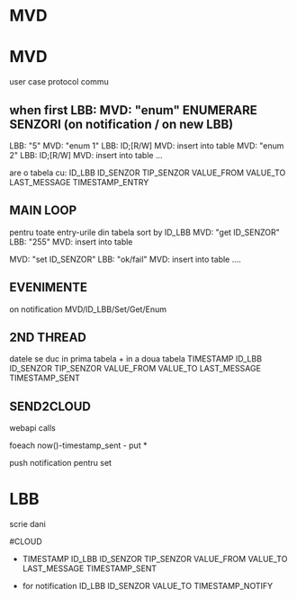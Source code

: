 # MVD

# MVD

user case protocol commu

when first LBB:
MVD: "enum"
ENUMERARE SENZORI (on notification / on new LBB)
--------------------------
LBB: "5"
MVD: "enum 1"
LBB: ID;[R/W]
MVD: insert into table
MVD: "enum 2"
LBB: ID;[R/W]
MVD: insert into table
...

are o tabela cu: 
ID_LBB ID_SENZOR TIP_SENZOR VALUE_FROM VALUE_TO LAST_MESSAGE TIMESTAMP_ENTRY

MAIN LOOP 
----------------------------------

pentru toate entry-urile din tabela sort by ID_LBB
MVD: "get ID_SENZOR"
LBB: "255"
MVD: insert into table

MVD: "set ID_SENZOR"
LBB: "ok/fail"
MVD: insert into table
....

EVENIMENTE
----------------------------------

on notification MVD/ID_LBB/Set/Get/Enum


2ND THREAD
---------------------------------

datele se duc in prima tabela + in a doua tabela
TIMESTAMP ID_LBB ID_SENZOR TIP_SENZOR VALUE_FROM VALUE_TO LAST_MESSAGE TIMESTAMP_SENT


SEND2CLOUD
-----------------------
webapi calls

foeach now()-timestamp_sent - put *

push notification pentru set




# LBB

scrie dani



#CLOUD

- TIMESTAMP ID_LBB ID_SENZOR TIP_SENZOR VALUE_FROM VALUE_TO LAST_MESSAGE TIMESTAMP_SENT

- for notification ID_LBB ID_SENZOR VALUE_TO TIMESTAMP_NOTIFY

